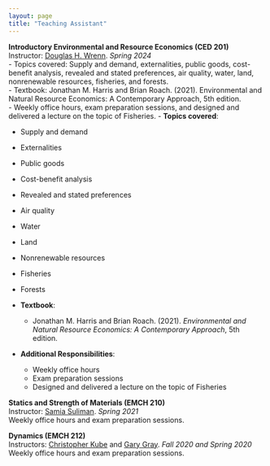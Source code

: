 ```yaml
---
layout: page
title: "Teaching Assistant"
---
```


**Introductory Environmental and Resource Economics (CED 201)**     
Instructor: [Douglas H. Wrenn](https://aese.psu.edu/directory/dhw121). *Spring 2024*  
    - Topics covered: Supply and demand, externalities, public goods, cost-benefit analysis, revealed and stated                   preferences, air quality, water, land, nonrenewable resources, fisheries, and forests.  
    - Textbook: Jonathan M. Harris and Brian Roach. (2021). Environmental and Natural Resource Economics: A Contemporary           Approach, 5th edition.  
    - Weekly office hours, exam preparation sessions, and designed and delivered a lecture on the topic of Fisheries.
    - **Topics covered**:
  - Supply and demand
  - Externalities
  - Public goods
  - Cost-benefit analysis
  - Revealed and stated preferences
  - Air quality
  - Water
  - Land
  - Nonrenewable resources
  - Fisheries
  - Forests

- **Textbook**:
  - Jonathan M. Harris and Brian Roach. (2021). *Environmental and Natural Resource Economics: A Contemporary Approach*, 5th edition.

- **Additional Responsibilities**:
  - Weekly office hours
  - Exam preparation sessions
  - Designed and delivered a lecture on the topic of Fisheries

**Statics and Strength of Materials (EMCH 210)**     
Instructor: [Samia Suliman](https://www.esm.psu.edu/department/directory-detail-g.aspx?q=SAS178). *Spring 2021*     
Weekly office hours and exam preparation sessions.

**Dynamics (EMCH 212)**   
Instructors: [Christopher Kube](https://www.esm.psu.edu/department/directory-detail-g.aspx?q=cmk6284) and [Gary Gray](https://www.esm.psu.edu/department/directory-detail-g.aspx?q=GLG6). *Fall 2020 and Spring 2020*  
Weekly office hours and exam preparation sessions.
